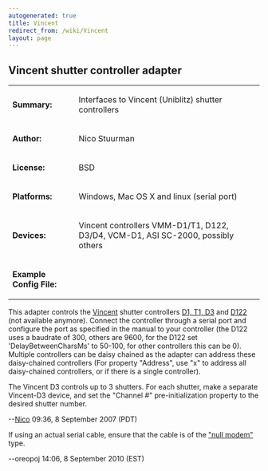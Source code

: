 ```yaml
---
autogenerated: true
title: Vincent
redirect_from: /wiki/Vincent
layout: page
---
```


## Vincent shutter controller adapter

<table>
<tr>
<td markdown="1">

**Summary:**

</td>
<td markdown="1">

Interfaces to Vincent (Uniblitz) shutter controllers

</td>
</tr>
<tr>
<td markdown="1">

**Author:**

</td>
<td markdown="1">

Nico Stuurman

</td>
</tr>
<tr>
<td markdown="1">

**License:**

</td>
<td markdown="1">

BSD

</td>
</tr>
<tr>
<td markdown="1">

**Platforms:**

</td>
<td markdown="1">

Windows, Mac OS X and linux (serial port)

</td>
</tr>
<tr>
<td markdown="1">

**Devices:**

</td>
<td markdown="1">

Vincent controllers VMM-D1/T1, D122, D3/D4, VCM-D1, ASI SC-2000,
possibly others

</td>
</tr>
<tr>
<td markdown="1">

**Example Config File:**

</td>
<td markdown="1">
</td>
</tr>
</table>

This adapter controls the [Vincent](http://www.uniblitz.com) shutter
controllers [D1, T1,
D3](http://www.uniblitz.com/departments/Shutter%20Control.aspx) and
[D122](http://www.uniblitz.com/resources_filelibrary/T132_d122_user_manual_1_3.pdf)
(not available anymore). Connect the controller through a serial port
and configure the port as specified in the manual to your controller
(the D122 uses a baudrate of 300, others are 9600, for the D122 set
'DelayBetweenCharsMs' to 50-100, for other controllers this can be 0).
Multiple controllers can be daisy chained as the adapter can address
these daisy-chained controllers (For property "Address", use "x" to
address all daisy-chained controllers, or if there is a single
controller).

The Vincent D3 controls up to 3 shutters. For each shutter, make a
separate Vincent-D3 device, and set the "Channel \#" pre-initialization
property to the desired shutter number.

--[Nico](/users/Nico "wikilink") 09:36, 8 September 2007 (PDT)

If using an actual serial cable, ensure that the cable is of the ["null
modem"](http://en.wikipedia.org/wiki/Null_modem) type.

--oreopoj 14:06, 8 September 2010 (EST)

